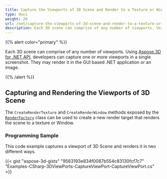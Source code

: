 ```yaml
---
title: Capture the Viewports of 3D Scene and Render to a Texture or Window
type: docs
weight: 20
url: /net/capture-the-viewports-of-3d-scene-and-render-to-a-texture-or-window/
description: Each 3D scene can comprise of any number of viewports. Using Aspose.3D for .NET API, developers can capture one or more viewports in a single screenshot. They may render it in the GUI based .NET application or an image.
---
```


{{% alert color="primary" %}}

Each 3D scene can comprise of any number of viewports. Using [Aspose.3D for .NET API](https://products.aspose.com/3d/net/), developers can capture one or more viewports in a single screenshot. They may render it in the GUI based .NET application or an image.

{{% /alert %}}
## **Capturing and Rendering the Viewports of 3D Scene**
The `CreateRenderTexture` and `CreateRenderWindow` methods exposed by the [`RenderFactory`](https://reference.aspose.com/3d/net/aspose.threed.render/renderfactory) class can be used to create a new render target that renders the scene to a texture or Window.
### **Programming Sample**
This code example captures a viewport of 3D Scene and renders it in two different ways.

{{< gist "aspose-3d-gists" "9563193e834f0087b554c83130fcf7c7" "Examples-CSharp-3DViewPorts-CaptureViewPort-CaptureViewPort.cs" >}}
